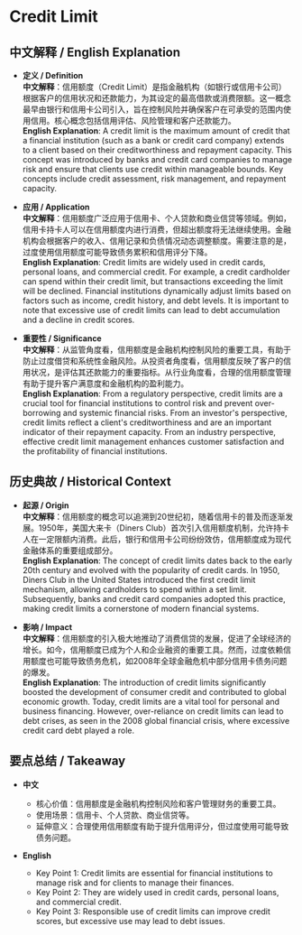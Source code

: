 # Credit Limit

## 中文解释 / English Explanation

* **定义 / Definition**  
  **中文解释**：信用额度（Credit Limit）是指金融机构（如银行或信用卡公司）根据客户的信用状况和还款能力，为其设定的最高借款或消费限额。这一概念最早由银行和信用卡公司引入，旨在控制风险并确保客户在可承受的范围内使用信用。核心概念包括信用评估、风险管理和客户还款能力。  
  **English Explanation**: A credit limit is the maximum amount of credit that a financial institution (such as a bank or credit card company) extends to a client based on their creditworthiness and repayment capacity. This concept was introduced by banks and credit card companies to manage risk and ensure that clients use credit within manageable bounds. Key concepts include credit assessment, risk management, and repayment capacity.

* **应用 / Application**  
  **中文解释**：信用额度广泛应用于信用卡、个人贷款和商业信贷等领域。例如，信用卡持卡人可以在信用额度内进行消费，但超出额度将无法继续使用。金融机构会根据客户的收入、信用记录和负债情况动态调整额度。需要注意的是，过度使用信用额度可能导致债务累积和信用评分下降。  
  **English Explanation**: Credit limits are widely used in credit cards, personal loans, and commercial credit. For example, a credit cardholder can spend within their credit limit, but transactions exceeding the limit will be declined. Financial institutions dynamically adjust limits based on factors such as income, credit history, and debt levels. It is important to note that excessive use of credit limits can lead to debt accumulation and a decline in credit scores.

* **重要性 / Significance**  
  **中文解释**：从监管角度看，信用额度是金融机构控制风险的重要工具，有助于防止过度借贷和系统性金融风险。从投资者角度看，信用额度反映了客户的信用状况，是评估其还款能力的重要指标。从行业角度看，合理的信用额度管理有助于提升客户满意度和金融机构的盈利能力。  
  **English Explanation**: From a regulatory perspective, credit limits are a crucial tool for financial institutions to control risk and prevent over-borrowing and systemic financial risks. From an investor's perspective, credit limits reflect a client's creditworthiness and are an important indicator of their repayment capacity. From an industry perspective, effective credit limit management enhances customer satisfaction and the profitability of financial institutions.

## 历史典故 / Historical Context

* **起源 / Origin**  
  **中文解释**：信用额度的概念可以追溯到20世纪初，随着信用卡的普及而逐渐发展。1950年，美国大来卡（Diners Club）首次引入信用额度机制，允许持卡人在一定限额内消费。此后，银行和信用卡公司纷纷效仿，信用额度成为现代金融体系的重要组成部分。  
  **English Explanation**: The concept of credit limits dates back to the early 20th century and evolved with the popularity of credit cards. In 1950, Diners Club in the United States introduced the first credit limit mechanism, allowing cardholders to spend within a set limit. Subsequently, banks and credit card companies adopted this practice, making credit limits a cornerstone of modern financial systems.

* **影响 / Impact**  
  **中文解释**：信用额度的引入极大地推动了消费信贷的发展，促进了全球经济的增长。如今，信用额度已成为个人和企业融资的重要工具。然而，过度依赖信用额度也可能导致债务危机，如2008年全球金融危机中部分信用卡债务问题的爆发。  
  **English Explanation**: The introduction of credit limits significantly boosted the development of consumer credit and contributed to global economic growth. Today, credit limits are a vital tool for personal and business financing. However, over-reliance on credit limits can lead to debt crises, as seen in the 2008 global financial crisis, where excessive credit card debt played a role.

## 要点总结 / Takeaway

* **中文**  
  - 核心价值：信用额度是金融机构控制风险和客户管理财务的重要工具。  
  - 使用场景：信用卡、个人贷款、商业信贷等。  
  - 延伸意义：合理使用信用额度有助于提升信用评分，但过度使用可能导致债务问题。

* **English**  
  - Key Point 1: Credit limits are essential for financial institutions to manage risk and for clients to manage their finances.  
  - Key Point 2: They are widely used in credit cards, personal loans, and commercial credit.  
  - Key Point 3: Responsible use of credit limits can improve credit scores, but excessive use may lead to debt issues.